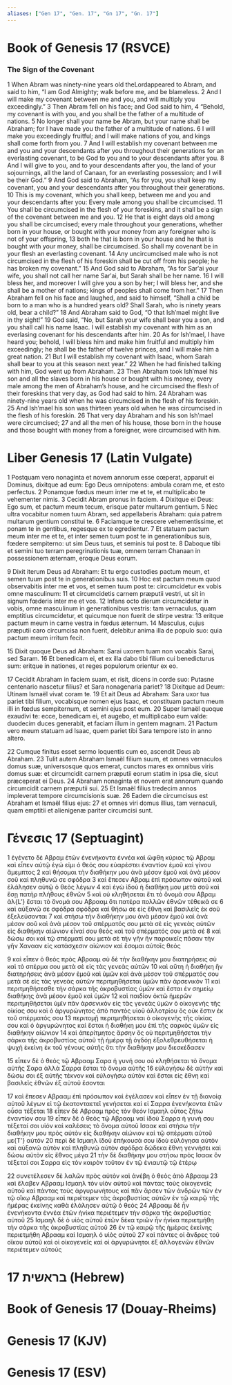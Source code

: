 ```yaml
---
aliases: ["Gen 17", "Gen. 17", "Gn 17", "Gn. 17"]
---
```



# Book of Genesis 17 (RSVCE)

### The Sign of the Covenant
1 When Abram was ninety-nine years old theLordappeared to Abram, and said to him, “I am God Almighty; walk before me, and be blameless.
2 And I will make my covenant between me and you, and will multiply you exceedingly.”
3 Then Abram fell on his face; and God said to him,
4 “Behold, my covenant is with you, and you shall be the father of a multitude of nations.
5 No longer shall your name be Abram, but your name shall be Abraham; for I have made you the father of a multitude of nations.
6 I will make you exceedingly fruitful; and I will make nations of you, and kings shall come forth from you.
7 And I will establish my covenant between me and you and your descendants after you throughout their generations for an everlasting covenant, to be God to you and to your descendants after you.
8 And I will give to you, and to your descendants after you, the land of your sojournings, all the land of Canaan, for an everlasting possession; and I will be their God.”
9 And God said to Abraham, “As for you, you shall keep my covenant, you and your descendants after you throughout their generations.
10 This is my covenant, which you shall keep, between me and you and your descendants after you: Every male among you shall be circumcised.
11 You shall be circumcised in the flesh of your foreskins, and it shall be a sign of the covenant between me and you.
12 He that is eight days old among you shall be circumcised; every male throughout your generations, whether born in your house, or bought with your money from any foreigner who is not of your offspring,
13 both he that is born in your house and he that is bought with your money, shall be circumcised. So shall my covenant be in your flesh an everlasting covenant.
14 Any uncircumcised male who is not circumcised in the flesh of his foreskin shall be cut off from his people; he has broken my covenant.”
15 And God said to Abraham, “As for Sarʹai your wife, you shall not call her name Sarʹai, but Sarah shall be her name.
16 I will bless her, and moreover I will give you a son by her; I will bless her, and she shall be a mother of nations; kings of peoples shall come from her.”
17 Then Abraham fell on his face and laughed, and said to himself, “Shall a child be born to a man who is a hundred years old? Shall Sarah, who is ninety years old, bear a child?”
18 And Abraham said to God, “O that Ishʹmael might live in thy sight!”
19 God said, “No, but Sarah your wife shall bear you a son, and you shall call his name Isaac. I will establish my covenant with him as an everlasing covenant for his descendants after him.
20 As for Ishʹmael, I have heard you; behold, I will bless him and make him fruitful and multiply him exceedingly; he shall be the father of twelve princes, and I will make him a great nation.
21 But I will establish my covenant with Isaac, whom Sarah shall bear to you at this season next year.”
22 When he had finished talking with him, God went up from Abraham.
23 Then Abraham took Ishʹmael his son and all the slaves born in his house or bought with his money, every male among the men of Abraham’s house, and he circumcised the flesh of their foreskins that very day, as God had said to him.
24 Abraham was ninety-nine years old when he was circumcised in the flesh of his foreskin.
25 And Ishʹmael his son was thirteen years old when he was circumcised in the flesh of his foreskin.
26 That very day Abraham and his son Ishʹmael were circumcised;
27 and all the men of his house, those born in the house and those bought with money from a foreigner, were circumcised with him.


# Liber Genesis 17 (Latin Vulgate)

1 Postquam vero nonaginta et novem annorum esse cœperat, apparuit ei Dominus, dixitque ad eum: Ego Deus omnipotens: ambula coram me, et esto perfectus.
2 Ponamque fœdus meum inter me et te, et multiplicabo te vehementer nimis.
3 Cecidit Abram pronus in faciem.
4 Dixitque ei Deus: Ego sum, et pactum meum tecum, erisque pater multarum gentium.
5 Nec ultra vocabitur nomen tuum Abram, sed appellaberis Abraham: quia patrem multarum gentium constitui te.
6 Faciamque te crescere vehementissime, et ponam te in gentibus, regesque ex te egredientur.
7 Et statuam pactum meum inter me et te, et inter semen tuum post te in generationibus suis, fœdere sempiterno: ut sim Deus tuus, et seminis tui post te.
8 Daboque tibi et semini tuo terram peregrinationis tuæ, omnem terram Chanaan in possessionem æternam, eroque Deus eorum.

9 Dixit iterum Deus ad Abraham: Et tu ergo custodies pactum meum, et semen tuum post te in generationibus suis.
10 Hoc est pactum meum quod observabitis inter me et vos, et semen tuum post te: circumcidetur ex vobis omne masculinum:
11 et circumcidetis carnem præputii vestri, ut sit in signum fœderis inter me et vos.
12 Infans octo dierum circumcidetur in vobis, omne masculinum in generationibus vestris: tam vernaculus, quam emptitius circumcidetur, et quicumque non fuerit de stirpe vestra:
13 eritque pactum meum in carne vestra in fœdus æternum.
14 Masculus, cujus præputii caro circumcisa non fuerit, delebitur anima illa de populo suo: quia pactum meum irritum fecit.

15 Dixit quoque Deus ad Abraham: Sarai uxorem tuam non vocabis Sarai, sed Saram.
16 Et benedicam ei, et ex illa dabo tibi filium cui benedicturus sum: eritque in nationes, et reges populorum orientur ex eo.

17 Cecidit Abraham in faciem suam, et risit, dicens in corde suo: Putasne centenario nascetur filius? et Sara nonagenaria pariet?
18 Dixitque ad Deum: Utinam Ismaël vivat coram te.
19 Et ait Deus ad Abraham: Sara uxor tua pariet tibi filium, vocabisque nomen ejus Isaac, et constituam pactum meum illi in fœdus sempiternum, et semini ejus post eum.
20 Super Ismaël quoque exaudivi te: ecce, benedicam ei, et augebo, et multiplicabo eum valde: duodecim duces generabit, et faciam illum in gentem magnam.
21 Pactum vero meum statuam ad Isaac, quem pariet tibi Sara tempore isto in anno altero.

22 Cumque finitus esset sermo loquentis cum eo, ascendit Deus ab Abraham.
23 Tulit autem Abraham Ismaël filium suum, et omnes vernaculos domus suæ, universosque quos emerat, cunctos mares ex omnibus viris domus suæ: et circumcidit carnem præputii eorum statim in ipsa die, sicut præceperat ei Deus.
24 Abraham nonaginta et novem erat annorum quando circumcidit carnem præputii sui.
25 Et Ismaël filius tredecim annos impleverat tempore circumcisionis suæ.
26 Eadem die circumcisus est Abraham et Ismaël filius ejus:
27 et omnes viri domus illius, tam vernaculi, quam emptitii et alienigenæ pariter circumcisi sunt.


# Γένεσις 17 (Septuagint)

1 ἐγένετο δὲ Αβραμ ἐτῶν ἐνενήκοντα ἐννέα καὶ ὤφθη κύριος τῷ Αβραμ καὶ εἶπεν αὐτῷ ἐγώ εἰμι ὁ θεός σου εὐαρέστει ἐναντίον ἐμοῦ καὶ γίνου ἄμεμπτος
2 καὶ θήσομαι τὴν διαθήκην μου ἀνὰ μέσον ἐμοῦ καὶ ἀνὰ μέσον σοῦ καὶ πληθυνῶ σε σφόδρα
3 καὶ ἔπεσεν Αβραμ ἐπὶ πρόσωπον αὐτοῦ καὶ ἐλάλησεν αὐτῷ ὁ θεὸς λέγων
4 καὶ ἐγὼ ἰδοὺ ἡ διαθήκη μου μετὰ σοῦ καὶ ἔσῃ πατὴρ πλήθους ἐθνῶν
5 καὶ οὐ κληθήσεται ἔτι τὸ ὄνομά σου Αβραμ ἀλ{L'} ἔσται τὸ ὄνομά σου Αβρααμ ὅτι πατέρα πολλῶν ἐθνῶν τέθεικά σε
6 καὶ αὐξανῶ σε σφόδρα σφόδρα καὶ θήσω σε εἰς ἔθνη καὶ βασιλεῖς ἐκ σοῦ ἐξελεύσονται
7 καὶ στήσω τὴν διαθήκην μου ἀνὰ μέσον ἐμοῦ καὶ ἀνὰ μέσον σοῦ καὶ ἀνὰ μέσον τοῦ σπέρματός σου μετὰ σὲ εἰς γενεὰς αὐτῶν εἰς διαθήκην αἰώνιον εἶναί σου θεὸς καὶ τοῦ σπέρματός σου μετὰ σέ
8 καὶ δώσω σοι καὶ τῷ σπέρματί σου μετὰ σὲ τὴν γῆν ἣν παροικεῖς πᾶσαν τὴν γῆν Χανααν εἰς κατάσχεσιν αἰώνιον καὶ ἔσομαι αὐτοῖς θεός

9 καὶ εἶπεν ὁ θεὸς πρὸς Αβρααμ σὺ δὲ τὴν διαθήκην μου διατηρήσεις σὺ καὶ τὸ σπέρμα σου μετὰ σὲ εἰς τὰς γενεὰς αὐτῶν
10 καὶ αὕτη ἡ διαθήκη ἣν διατηρήσεις ἀνὰ μέσον ἐμοῦ καὶ ὑμῶν καὶ ἀνὰ μέσον τοῦ σπέρματός σου μετὰ σὲ εἰς τὰς γενεὰς αὐτῶν περιτμηθήσεται ὑμῶν πᾶν ἀρσενικόν
11 καὶ περιτμηθήσεσθε τὴν σάρκα τῆς ἀκροβυστίας ὑμῶν καὶ ἔσται ἐν σημείῳ διαθήκης ἀνὰ μέσον ἐμοῦ καὶ ὑμῶν
12 καὶ παιδίον ὀκτὼ ἡμερῶν περιτμηθήσεται ὑμῖν πᾶν ἀρσενικὸν εἰς τὰς γενεὰς ὑμῶν ὁ οἰκογενὴς τῆς οἰκίας σου καὶ ὁ ἀργυρώνητος ἀπὸ παντὸς υἱοῦ ἀλλοτρίου ὃς οὐκ ἔστιν ἐκ τοῦ σπέρματός σου
13 περιτομῇ περιτμηθήσεται ὁ οἰκογενὴς τῆς οἰκίας σου καὶ ὁ ἀργυρώνητος καὶ ἔσται ἡ διαθήκη μου ἐπὶ τῆς σαρκὸς ὑμῶν εἰς διαθήκην αἰώνιον
14 καὶ ἀπερίτμητος ἄρσην ὃς οὐ περιτμηθήσεται τὴν σάρκα τῆς ἀκροβυστίας αὐτοῦ τῇ ἡμέρᾳ τῇ ὀγδόῃ ἐξολεθρευθήσεται ἡ ψυχὴ ἐκείνη ἐκ τοῦ γένους αὐτῆς ὅτι τὴν διαθήκην μου διεσκέδασεν

15 εἶπεν δὲ ὁ θεὸς τῷ Αβρααμ Σαρα ἡ γυνή σου οὐ κληθήσεται τὸ ὄνομα αὐτῆς Σαρα ἀλλὰ Σαρρα ἔσται τὸ ὄνομα αὐτῆς
16 εὐλογήσω δὲ αὐτὴν καὶ δώσω σοι ἐξ αὐτῆς τέκνον καὶ εὐλογήσω αὐτόν καὶ ἔσται εἰς ἔθνη καὶ βασιλεῖς ἐθνῶν ἐξ αὐτοῦ ἔσονται

17 καὶ ἔπεσεν Αβρααμ ἐπὶ πρόσωπον καὶ ἐγέλασεν καὶ εἶπεν ἐν τῇ διανοίᾳ αὐτοῦ λέγων εἰ τῷ ἑκατονταετεῖ γενήσεται καὶ εἰ Σαρρα ἐνενήκοντα ἐτῶν οὖσα τέξεται
18 εἶπεν δὲ Αβρααμ πρὸς τὸν θεόν Ισμαηλ οὗτος ζήτω ἐναντίον σου
19 εἶπεν δὲ ὁ θεὸς τῷ Αβρααμ ναί ἰδοὺ Σαρρα ἡ γυνή σου τέξεταί σοι υἱόν καὶ καλέσεις τὸ ὄνομα αὐτοῦ Ισαακ καὶ στήσω τὴν διαθήκην μου πρὸς αὐτὸν εἰς διαθήκην αἰώνιον καὶ τῷ σπέρματι αὐτοῦ με{T'} αὐτόν
20 περὶ δὲ Ισμαηλ ἰδοὺ ἐπήκουσά σου ἰδοὺ εὐλόγησα αὐτὸν καὶ αὐξανῶ αὐτὸν καὶ πληθυνῶ αὐτὸν σφόδρα δώδεκα ἔθνη γεννήσει καὶ δώσω αὐτὸν εἰς ἔθνος μέγα
21 τὴν δὲ διαθήκην μου στήσω πρὸς Ισαακ ὃν τέξεταί σοι Σαρρα εἰς τὸν καιρὸν τοῦτον ἐν τῷ ἐνιαυτῷ τῷ ἑτέρῳ

22 συνετέλεσεν δὲ λαλῶν πρὸς αὐτὸν καὶ ἀνέβη ὁ θεὸς ἀπὸ Αβρααμ
23 καὶ ἔλαβεν Αβρααμ Ισμαηλ τὸν υἱὸν αὐτοῦ καὶ πάντας τοὺς οἰκογενεῖς αὐτοῦ καὶ πάντας τοὺς ἀργυρωνήτους καὶ πᾶν ἄρσεν τῶν ἀνδρῶν τῶν ἐν τῷ οἴκῳ Αβρααμ καὶ περιέτεμεν τὰς ἀκροβυστίας αὐτῶν ἐν τῷ καιρῷ τῆς ἡμέρας ἐκείνης καθὰ ἐλάλησεν αὐτῷ ὁ θεός
24 Αβρααμ δὲ ἦν ἐνενήκοντα ἐννέα ἐτῶν ἡνίκα περιέτεμεν τὴν σάρκα τῆς ἀκροβυστίας αὐτοῦ
25 Ισμαηλ δὲ ὁ υἱὸς αὐτοῦ ἐτῶν δέκα τριῶν ἦν ἡνίκα περιετμήθη τὴν σάρκα τῆς ἀκροβυστίας αὐτοῦ
26 ἐν τῷ καιρῷ τῆς ἡμέρας ἐκείνης περιετμήθη Αβρααμ καὶ Ισμαηλ ὁ υἱὸς αὐτοῦ
27 καὶ πάντες οἱ ἄνδρες τοῦ οἴκου αὐτοῦ καὶ οἱ οἰκογενεῖς καὶ οἱ ἀργυρώνητοι ἐξ ἀλλογενῶν ἐθνῶν περιέτεμεν αὐτούς


# 17 בראשית (Hebrew)


# Book of Genesis 17 (Douay-Rheims)


# Genesis 17 (KJV)


# Genesis 17 (ESV)

